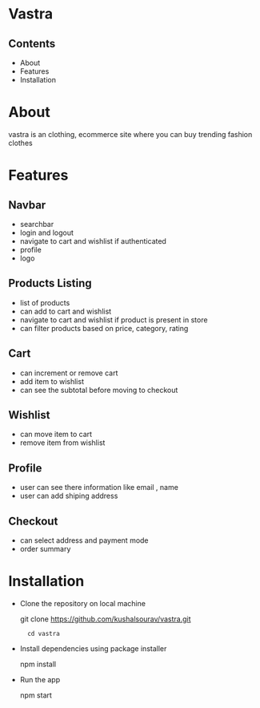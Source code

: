 # Vastra

## Contents
* About
* Features
* Installation


# About 

  vastra is an clothing, ecommerce site where you can buy trending fashion clothes

# Features

## Navbar 

 - searchbar
 - login and logout
 - navigate to cart and wishlist if authenticated
 - profile
 - logo
 
## Products Listing

 - list of products
 - can add to cart and wishlist
 - navigate to cart and wishlist if product is present in store
 - can filter products based on price, category, rating

## Cart

 - can increment or remove cart 
 - add item to wishlist
 - can see the subtotal before moving to checkout

## Wishlist

 - can move item to cart 
 - remove item from wishlist

## Profile
 
 - user can see there information like email , name
 - user can add shiping address
 
## Checkout
  
  - can select address and payment mode
  - order summary
  
  
# Installation
   * Clone the repository on local machine
   
        git clone https://github.com/kushalsourav/vastra.git
           
           cd vastra
   * Install dependencies using package installer
        <p> npm install </p>
     
   * Run the app
         <p>npm start</p>

 
  
